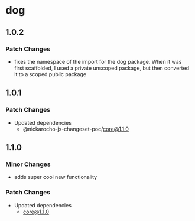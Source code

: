 # dog

## 1.0.2

### Patch Changes

- fixes the namespace of the import for the dog package. When it was first scaffolded, I used a private unscoped package, but then converted it to a scoped public package

## 1.0.1

### Patch Changes

- Updated dependencies
  - @nickarocho-js-changeset-poc/core@1.1.0

## 1.1.0

### Minor Changes

- adds super cool new functionality

### Patch Changes

- Updated dependencies
  - core@1.1.0
